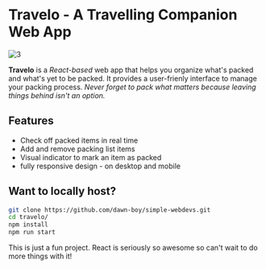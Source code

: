# Travelo - A Travelling Companion Web App
![3](https://github.com/user-attachments/assets/607aa270-0e2e-45c7-b966-5b53c094ec3f)

**Travelo** is a *React-based* web app that helps you organize what's packed and what's yet to be packed. It provides a user-frienly interface to manage your packing process. 
*Never forget to pack what matters because leaving things behind isn't an option.*

## Features
- Check off packed items in real time
- Add and remove packing list items
- Visual indicator to mark an item as packed
- fully responsive design - on desktop and mobile


## Want to locally host?
```sh
git clone https://github.com/dawn-boy/simple-webdevs.git
cd travelo/
npm install
npm run start
```

This is just a fun project. React is seriously so awesome so can't wait to do more things with it!

